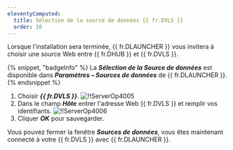 ```yaml
---
eleventyComputed:
  title: Sélection de la source de données {{ fr.DVLS }}
  order: 10
---
```

Lorsque l'installation sera terminée, {{ fr.DLAUNCHER }} vous invitera à choisir une source Web entre {{ fr.DHUB }} et {{ fr.DVLS }}.

{% snippet, "badgeInfo" %}
La ***Sélection de la Source de données*** est disponible dans ***Paramètres – Sources de données*** de {{ fr.DLAUNCHER }}.
{% endsnippet %}

1. Choisir ***{{ fr.DVLS }}***.
![!!ServerOp4005](https://cdnweb.devolutions.net/docs/fr/server/ServerOp4005.png)
1. Dans le champ ***Hôte*** entrer l'adresse Web {{ fr.DVLS }} et remplir vos identifiants.
![!!ServerOp4006](https://cdnweb.devolutions.net/docs/fr/server/ServerOp4006.png)
1. Cliquer ***OK*** pour sauvegarder.

Vous pouvez fermer la fenêtre ***Sources de données***, vous êtes maintenant connecté à votre {{ fr.DVLS }} avec {{ fr.DLAUNCHER }}.
